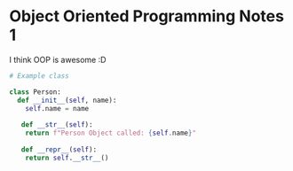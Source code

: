 # Object Oriented Programming Notes 1

I think OOP is awesome :D

```python
# Example class

class Person:
  def __init__(self, name):
    self.name = name
    
   def __str__(self):
    return f"Person Object called: {self.name}"
   
   def __repr__(self):
    return self.__str__()

```
